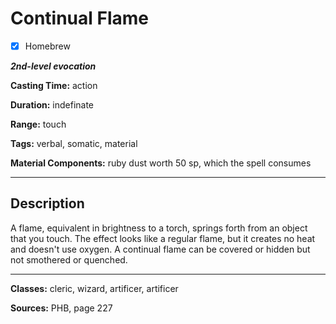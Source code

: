 # Continual Flame

- [x] Homebrew

***2nd-level evocation***

**Casting Time:** action

**Duration:** indefinate

**Range:** touch

**Tags:** verbal, somatic, material

**Material Components:** ruby dust worth 50 sp, which the spell consumes

---

## Description
A flame, equivalent in brightness to a torch, springs forth from an object that you touch.
The effect looks like a regular flame, but it creates no heat and doesn't use oxygen.
A continual flame can be covered or hidden but not smothered or quenched.

---

**Classes:** cleric, wizard, artificer, artificer

**Sources:** PHB, page 227
